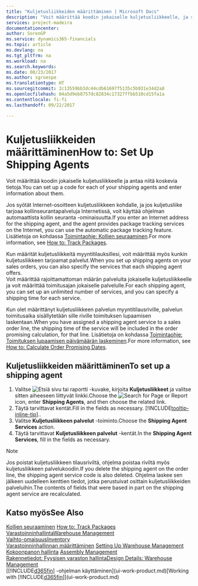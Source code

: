 ```yaml
---
title: "Kuljetusliikkeiden määrittäminen | Microsoft Docs"
description: "Voit määrittää koodin jokaiselle kuljetusliikkeelle, ja syöttää tietoja niistä."
services: project-madeira
documentationcenter: 
author: SorenGP
ms.service: dynamics365-financials
ms.topic: article
ms.devlang: na
ms.tgt_pltfrm: na
ms.workload: na
ms.search.keywords: 
ms.date: 08/23/2017
ms.author: sgroespe
ms.translationtype: HT
ms.sourcegitcommit: 2c13559bb3dc44cdb61697f5135c5b931e34d2a8
ms.openlocfilehash: 84a5d9eb8757dc82834c17327ffbb510cd15fa1a
ms.contentlocale: fi-fi
ms.lasthandoff: 09/22/2017

---
```

# <a name="how-to-set-up-shipping-agents"></a><span data-ttu-id="1015a-103">Kuljetusliikkeiden määrittäminen</span><span class="sxs-lookup"><span data-stu-id="1015a-103">How to: Set Up Shipping Agents</span></span>
<span data-ttu-id="1015a-104">Voit määrittää koodin jokaiselle kuljetusliikkeelle ja antaa niitä koskevia tietoja.</span><span class="sxs-lookup"><span data-stu-id="1015a-104">You can set up a code for each of your shipping agents and enter information about them.</span></span>  

<span data-ttu-id="1015a-105">Jos syötät Internet-osoitteen kuljetusliikkeen kohdalle, ja jos kuljetusliike tarjoaa kollinseurantapalveluja Internetissä, voit käyttää ohjelman automaattista kollin seuranta -ominaisuutta.</span><span class="sxs-lookup"><span data-stu-id="1015a-105">If you enter an Internet address for the shipping agent, and the agent provides package tracking services on the Internet, you can use the automatic package tracking feature.</span></span> <span data-ttu-id="1015a-106">Lisätietoja on kohdassa [Toimintaohje: Kollien seuraaminen](sales-how-track-packages.md).</span><span class="sxs-lookup"><span data-stu-id="1015a-106">For more information, see [How to: Track Packages](sales-how-track-packages.md).</span></span>

<span data-ttu-id="1015a-107">Kun määrität kuljetusliikkeitä myyntitilauksillesi, voit määrittää myös kunkin kuljetusliikkeen tarjoamat palvelut.</span><span class="sxs-lookup"><span data-stu-id="1015a-107">When you set up shipping agents on your sales orders, you can also specify the services that each shipping agent offers.</span></span>  
<span data-ttu-id="1015a-108">Voit määrittää rajoittamattoman määrän palveluita jokaiselle kuljetusliikkeelle ja voit määrittää toimitusajan jokaiselle palvelulle.</span><span class="sxs-lookup"><span data-stu-id="1015a-108">For each shipping agent, you can set up an unlimited number of services, and you can specify a shipping time for each service.</span></span>  

<span data-ttu-id="1015a-109">Kun olet määrittänyt kuljetusliikkeen palvelun myyntitilausriville, palvelun toimitusaika sisällytetään sille riville toimituksen lupaamisen laskentaan.</span><span class="sxs-lookup"><span data-stu-id="1015a-109">When you have assigned a shipping agent service to a sales order line, the shipping time of the service will be included in the order promising calculation, for that line.</span></span> <span data-ttu-id="1015a-110">Lisätietoja on kohdassa [Toimintaohje: Toimituksen lupaamisen päivämäärän laskeminen](sales-how-to-calculate-order-promising-dates.md).</span><span class="sxs-lookup"><span data-stu-id="1015a-110">For more information, see [How to: Calculate Order Promising Dates](sales-how-to-calculate-order-promising-dates.md).</span></span>

## <a name="to-set-up-a-shipping-agent"></a><span data-ttu-id="1015a-111">Kuljetusliikkeiden määrittäminen</span><span class="sxs-lookup"><span data-stu-id="1015a-111">To set up a shipping agent</span></span>  
1.  <span data-ttu-id="1015a-112">Valitse ![Etsiä sivu tai raportti](media/ui-search/search_small.png "Etsiä sivu tai raportti -kuvake") -kuvake, kirjoita **Kuljetusliikkeet** ja valitse sitten aiheeseen liittyvät linkki.</span><span class="sxs-lookup"><span data-stu-id="1015a-112">Choose the ![Search for Page or Report](media/ui-search/search_small.png "Search for Page or Report icon") icon, enter **Shipping Agents**, and then choose the related link.</span></span>  
2.  <span data-ttu-id="1015a-113">Täytä tarvittavat kentät.</span><span class="sxs-lookup"><span data-stu-id="1015a-113">Fill in the fields as necessary.</span></span> [!INCLUDE[tooltip-inline-tip](includes/tooltip-inline-tip_md.md)]<span data-ttu-id="1015a-114">.</span><span class="sxs-lookup"><span data-stu-id="1015a-114">.</span></span>  
3.  <span data-ttu-id="1015a-115">Valitse **Kuljetusliikkeen palvelut** -toiminto.</span><span class="sxs-lookup"><span data-stu-id="1015a-115">Choose the **Shipping Agent Services** action.</span></span>
4. <span data-ttu-id="1015a-116">Täytä tarvittavat **Kuljetusliikkeen palvelut** -kentät.</span><span class="sxs-lookup"><span data-stu-id="1015a-116">In the **Shipping Agent Services**, fill in the fields as necessary.</span></span>

> [!NOTE]  
>  <span data-ttu-id="1015a-117">Jos poistat kuljetusliikkeen tilausriviltä, ohjelma poistaa riviltä myös kuljetusliikkeen palvelukoodin.</span><span class="sxs-lookup"><span data-stu-id="1015a-117">If you delete the shipping agent on the order line, the shipping agent service code is also deleted.</span></span> <span data-ttu-id="1015a-118">Ohjelma laskee sen jälkeen uudelleen kenttien tiedot, jotka perustuivat osittain kuljetusliikkeiden palveluihin.</span><span class="sxs-lookup"><span data-stu-id="1015a-118">The contents of fields that were based in part on the shipping agent service are recalculated.</span></span>  

## <a name="see-also"></a><span data-ttu-id="1015a-119">Katso myös</span><span class="sxs-lookup"><span data-stu-id="1015a-119">See Also</span></span>
<span data-ttu-id="1015a-120">[Kollien seuraaminen](sales-how-track-packages.md)  </span><span class="sxs-lookup"><span data-stu-id="1015a-120">[How to: Track Packages](sales-how-track-packages.md)  </span></span>  
[<span data-ttu-id="1015a-121">Varastoinninhallinta</span><span class="sxs-lookup"><span data-stu-id="1015a-121">Warehouse Management</span></span>](warehouse-manage-warehouse.md)  
[<span data-ttu-id="1015a-122">Vaihto-omaisuus</span><span class="sxs-lookup"><span data-stu-id="1015a-122">Inventory</span></span>](inventory-manage-inventory.md)  
<span data-ttu-id="1015a-123">[Varastoinninhallinnan määrittäminen](warehouse-setup-warehouse.md)   </span><span class="sxs-lookup"><span data-stu-id="1015a-123">[Setting Up Warehouse Management](warehouse-setup-warehouse.md)   </span></span>  
<span data-ttu-id="1015a-124">[Kokoonpanon hallinta](assembly-assemble-items.md)  </span><span class="sxs-lookup"><span data-stu-id="1015a-124">[Assembly Management](assembly-assemble-items.md)  </span></span>  
[<span data-ttu-id="1015a-125">Rakennetiedot: Fyysisen varaston hallinta</span><span class="sxs-lookup"><span data-stu-id="1015a-125">Design Details: Warehouse Management</span></span>](design-details-warehouse-management.md)  
<span data-ttu-id="1015a-126">[[!INCLUDE[d365fin](includes/d365fin_md.md)] -ohjelman käyttäminen](ui-work-product.md)</span><span class="sxs-lookup"><span data-stu-id="1015a-126">[Working with [!INCLUDE[d365fin](includes/d365fin_md.md)]](ui-work-product.md)</span></span>  

